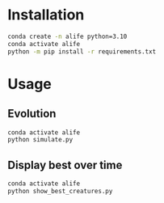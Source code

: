 # Installation
```bash
conda create -n alife python=3.10
conda activate alife
python -m pip install -r requirements.txt
```
# Usage
## Evolution
```bash
conda activate alife
python simulate.py
```
## Display best over time
```bash
conda activate alife
python show_best_creatures.py
```